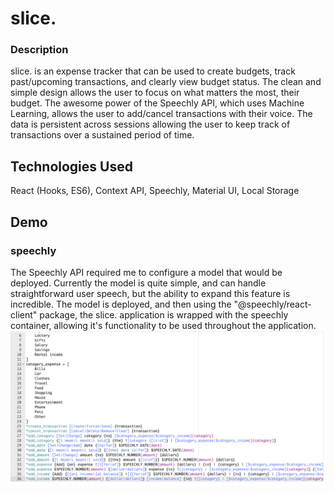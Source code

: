 # slice.

### Description

slice. is an expense tracker that can be used to create budgets, track past/upcoming transactions, and clearly view budget status. The clean and simple design allows the user to focus on what matters the most, their budget. The awesome power of the Speechly API, which uses Machine Learning, allows the user to add/cancel transactions with their voice. The data is persistent across sessions allowing the user to keep track of transactions over a sustained period of time.  

## Technologies Used

React (Hooks, ES6), Context API, Speechly, Material UI, Local Storage


## Demo


### speechly

The Speechly API required me to configure a model that would be deployed. Currently the model is quite simple, and can handle straightforward user speech, but the ability to expand this feature is incredible. The model is deployed, and then using the "@speechly/react-client" package, the slice. application is wrapped with the speechly container, allowing it's functionality to be used throughout the application. 
![speechly](speechlyTrain.png)


